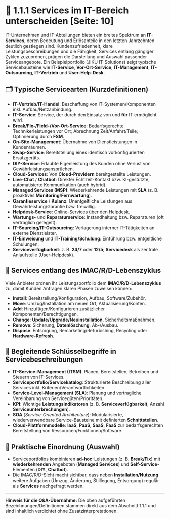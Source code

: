 # 🧭 1.1.1 Services im IT-Bereich unterscheiden [Seite: 10]

IT-Unternehmen und IT-Abteilungen bieten ein breites Spektrum an **IT-Services**, deren Bedeutung und Erlösanteile in den letzten Jahrzehnten deutlich gestiegen sind. Kundenzufriedenheit, klare Leistungsbeschreibungen und die Fähigkeit, Services entlang gängiger Zyklen zuzuordnen, prägen die Darstellung und Auswahl passender Serviceangebote. Ein Beispielportfolio (JIKU IT-Solutions) zeigt typische Servicebausteine wie **IT-Service**, **Vor-Ort-Service**, **IT-Management**, **IT-Outsourcing**, **IT-Vertrieb** und **User-Help-Desk**. 

## 🗂️ Typische Servicearten (Kurzdefinitionen)

* **IT-Vertrieb/IT-Handel**: Beschaffung von IT-Systemen/Komponenten inkl. Aufbau/Netzanbindung.
* **IT-Service**: Service, der durch den Einsatz von und **für** IT ermöglicht wird.
* **Break/Fix-/Field-/Vor-Ort-Service**: Bedarfsgerechte Technikerleistungen vor Ort; Abrechnung Zeit/Anfahrt/Teile; Optimierung durch **FSM**.
* **On-Site-Management**: Übernahme von Dienstleistungen in Kundenräumen.
* **Swap-Service**: Bereitstellung eines identisch vorkonfigurierten Ersatzgeräts.
* **DIY-Service**: Erlaubte Eigenleistung des Kunden ohne Verlust von Gewährleistungsansprüchen.
* **Cloud-Services**: Von **Cloud-Providern** bereitgestellte Leistungen.
* **Live-Chat** / **Chatbot**: Direkter Echtzeit-Kontakt bzw. KI-gestützte, automatisierte Kommunikation (auch hybrid).
* **Managed Services (MSP)**: Wiederkehrende Leistungen mit **SLA** (z. B. proaktives **Monitoring**/**Fernwartung**).
* **Garantieservice** / **Kulanz**: Unentgeltliche Leistungen aus Gewährleistung/Garantie bzw. freiwillig.
* **Helpdesk-Service**: Online-Services über den Helpdesk.
* **Wartungs-** und **Reparaturservice**: Instandhaltung bzw. Reparaturen (oft vertraglich geregelt).
* **IT-Sourcing/IT-Outsourcing**: Verlagerung interner IT-Tätigkeiten an externe Dienstleister.
* **IT-Einweisung** und **IT-Training/Schulung**: Einführung bzw. entgeltliche Schulungen.
* **Serviceverfügbarkeit**: z. B. **24/7** oder **12/5**; **Servicedesk** als zentrale Anlaufstelle (User-Helpdesk).

## 🔁 Services entlang des IMAC/R/D-Lebenszyklus

Viele Anbieter ordnen ihr Leistungsportfolio dem **IMAC/R/D-Lebenszyklus** zu, damit Kunden Anfragen klaren Phasen zuweisen können:

* **Install**: Bereitstellung/Konfiguration, Aufbau, Software/Zubehör.
* **Move**: Umzug/Installation am neuen Ort, Aktualisierung/Konten.
* **Add**: Hinzufügen/Konfigurieren zusätzlicher Komponenten/Berechtigungen.
* **Change**: **Update/Upgrade/Neuinstallation**, Sicherheitsmaßnahmen.
* **Remove**: Sicherung, **Datenlöschung**, Ab-/Ausbau.
* **Dispose**: Entsorgung, Remarketing/Refurbishing, Recycling oder **Hardware-Refresh**. 

## 🧩 Begleitende Schlüsselbegriffe in Servicebeschreibungen

* **IT-Service-Management (ITSM)**: Planen, Bereitstellen, Betreiben und Steuern von IT-Services.
* **Serviceportfolio/Servicekatalog**: Strukturierte Beschreibung aller Services inkl. Kriterien/Verantwortlichkeiten.
* **Service-Level-Management (SLA)**: Planung und vertragliche Vereinbarung von Servicegüten/Prioritäten.
* **KPI**: Wichtige **Leistungsindikatoren** (z. B. **Serviceverfügbarkeit**, Anzahl **Serviceunterbrechungen**).
* **SOA** (*Service-Oriented Architecture*): Modularisierte, wiederverwendbare Service-Bausteine mit definierten **Schnittstellen**.
* **Cloud-Plattformmodelle**: **IaaS**, **PaaS**, **SaaS**, **FaaS** zur bedarfsgerechten Bereitstellung von Ressourcen/Funktionen/Software. 

## 📌 Praktische Einordnung (Auswahl)

* Serviceportfolios kombinieren **ad-hoc**-Leistungen (z. B. **Break/Fix**) mit **wiederkehrenden** Angeboten (**Managed Services**) und **Self-Service**-Elementen (**DIY**, **Chatbot**).
* Die IMAC/R/D-Sicht macht sichtbar, dass neben **Installation/Nutzung** weitere Aufgaben (Umzug, Änderung, Stilllegung, Entsorgung) regulär als **Services** nachgefragt werden. 

---

**Hinweis für die Q&A-Übernahme:** Die oben aufgeführten Bezeichnungen/Definitionen stammen direkt aus dem Abschnitt 1.1.1 und sind inhaltlich verdichtet ohne Zusatzinterpretationen.
